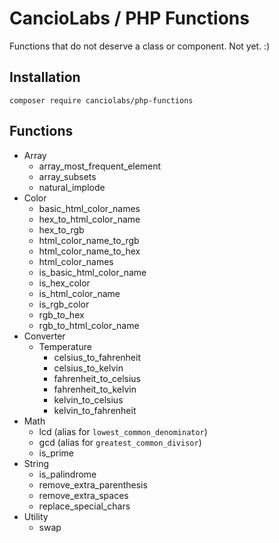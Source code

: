# CancioLabs / PHP Functions
Functions that do not deserve a class or component. Not yet. :)

## Installation

`composer require canciolabs/php-functions`

## Functions
* Array
  * array_most_frequent_element
  * array_subsets
  * natural_implode
* Color
  * basic_html_color_names
  * hex_to_html_color_name
  * hex_to_rgb
  * html_color_name_to_rgb
  * html_color_name_to_hex
  * html_color_names
  * is_basic_html_color_name
  * is_hex_color
  * is_html_color_name
  * is_rgb_color
  * rgb_to_hex
  * rgb_to_html_color_name
* Converter
  * Temperature
    * celsius_to_fahrenheit
    * celsius_to_kelvin
    * fahrenheit_to_celsius
    * fahrenheit_to_kelvin
    * kelvin_to_celsius
    * kelvin_to_fahrenheit
* Math
  * lcd (alias for `lowest_common_denominator`)
  * gcd (alias for `greatest_common_divisor`)
  * is_prime
* String
  * is_palindrome
  * remove_extra_parenthesis
  * remove_extra_spaces
  * replace_special_chars
* Utility
  * swap